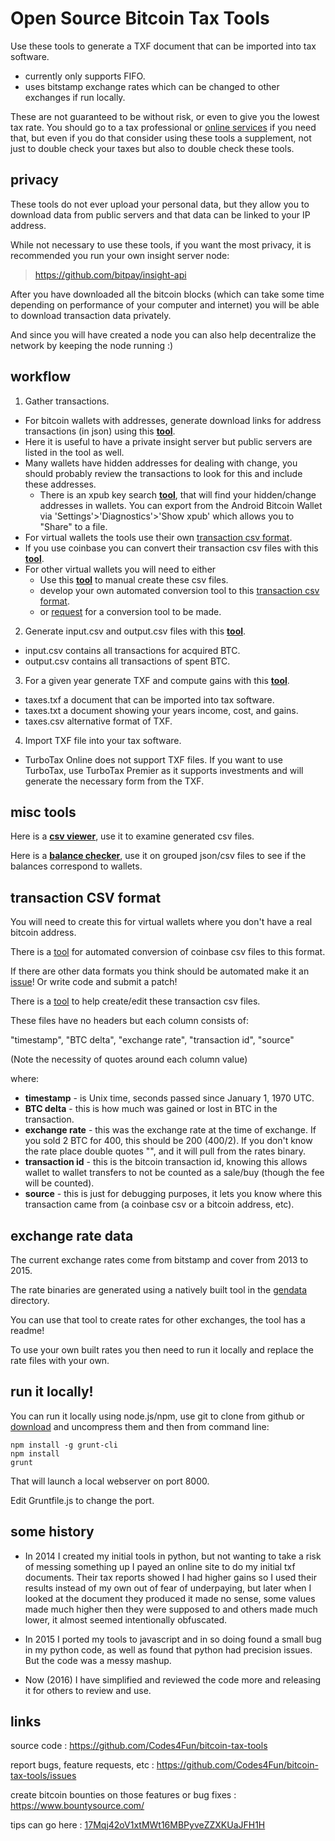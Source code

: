 # Open Source Bitcoin Tax Tools

Use these tools to generate a TXF document that can be imported into tax software.

 - currently only supports FIFO.
 - uses bitstamp exchange rates which can be changed to other exchanges if run locally.

These are not guaranteed to be without risk, or even to give you the lowest tax rate. You should go to a tax professional or [online services](https://en.bitcoin.it/wiki/Tax_compliance#Accounting_and_Tax_Compliance_Software) if you need that, but even if you do that consider using these tools a supplement, not just to double check your taxes but also to double check these tools.

## privacy

These tools do not ever upload your personal data, but they allow you to download data from public servers and that data can be linked to your IP address.

While not necessary to use these tools, if you want the most privacy, it is recommended you run your own insight server node:

> https://github.com/bitpay/insight-api

After you have downloaded all the bitcoin blocks (which can take some time depending on performance of your computer and internet) you will be able to download transaction data privately.

And since you will have created a node you can also help decentralize the network by keeping the node running :)

## workflow

1) Gather transactions.
 - For bitcoin wallets with addresses, generate download links for address transactions (in json) using this [**tool**](tool.00.insight.html).
  - Here it is useful to have a private insight server but public servers are listed in the tool as well.
  - Many wallets have hidden addresses for dealing with change, you should probably review the transactions to look for this and include these addresses.
    + There is an xpub key search [**tool**](tool.00.xpub.insight.html), that will find your hidden/change addresses in wallets. You can export from the Android Bitcoin Wallet via 'Settings'>'Diagnostics'>'Show xpub' which allows you to "Share" to a file.
 - For virtual wallets the tools use their own [transaction csv format](#transaction).
  - If you use coinbase you can convert their transaction csv files with this [**tool**](tool.00.coinbase.html).
  - For other virtual wallets you will need to either
    + Use this [**tool**](tool.00.transaction.csv.html) to manual create these csv files.
    + develop your own automated conversion tool to this [transaction csv format](#transaction).
    + or [request](https://github.com/Codes4Fun/bitcoin-tax-tools/issues) for a conversion tool to be made.

2) Generate input.csv and output.csv files with this [**tool**](tool.01.generateIO.insight.html).
 - input.csv contains all transactions for acquired BTC.
 - output.csv contains all transactions of spent BTC.

3) For a given year generate TXF and compute gains with this [**tool**](tool.02.report.html).
 - taxes.txf a document that can be imported into tax software.
 - taxes.txt a document showing your years income, cost, and gains.
 - taxes.csv alternative format of TXF.

4) Import TXF file into your tax software.
 - TurboTax Online does not support TXF files. If you want to use TurboTax, use TurboTax Premier as it supports investments and will generate the necessary form from the TXF.

## misc tools

Here is a [**csv viewer**](tool.03.csv.viewer.html), use it to examine generated csv files.

Here is a [**balance checker**](tool.03.balance.check.html), use it on grouped json/csv files to see if the balances correspond to wallets.

## <a name="transaction"></a>transaction CSV format

You will need to create this for virtual wallets where you don't have a real bitcoin address.

There is a [tool](tool.00.coinbase.html) for automated conversion of coinbase csv files to this format.

If there are other data formats you think should be automated make it an [issue](https://github.com/Codes4Fun/bitcoin-tax-tools/issues)! Or write code and submit a patch!

There is a [tool](tool.00.transaction.csv.html) to help create/edit these transaction csv files.

These files have no headers but each column consists of:

"timestamp", "BTC delta", "exchange rate", "transaction id", "source"

(Note the necessity of quotes around each column value)

where:
 - **timestamp** - is Unix time, seconds passed since January 1, 1970 UTC.
 - **BTC delta** - this is how much was gained or lost in BTC in the transaction.
 - **exchange rate** - this was the exchange rate at the time of exchange. If you sold 2 BTC for 400, this should be 200 (400/2). If you don't know the rate place double quotes "", and it will pull from the rates binary.
 - **transaction id** - this is the bitcoin transaction id, knowing this allows wallet to wallet transfers to not be counted as a sale/buy (though the fee will be counted).
 - **source** - this is just for debugging purposes, it lets you know where this transaction came from (a coinbase csv or a bitcoin address, etc).

## exchange rate data

The current exchange rates come from bitstamp and cover from 2013 to 2015.

The rate binaries are generated using a natively built tool in the [gendata](https://github.com/Codes4Fun/bitcoin-tax-tools/tree/gh-pages/gendata) directory.

You can use that tool to create rates for other exchanges, the tool has a readme!

To use your own built rates you then need to run it locally and replace the rate files with your own.

## run it locally!

You can run it locally using node.js/npm, use git to clone from github or [download](https://github.com/Codes4Fun/bitcoin-tax-tools/archive/gh-pages.zip) and uncompress them and then from command line:

```
npm install -g grunt-cli
npm install
grunt
```

That will launch a local webserver on port 8000.

Edit Gruntfile.js to change the port.

## some history

 - In 2014 I created my initial tools in python, but not wanting to take a risk of messing something up I payed an online site to do my initial txf documents.
Their tax reports showed I had higher gains so I used their results instead of my own out of fear of underpaying, but later when I looked at the document they produced it made no sense, some values made much higher then they were supposed to and others made much lower, it almost seemed intentionally obfuscated.

 - In 2015 I ported my tools to javascript and in so doing found a small bug in my python code, as well as found that python had precision issues. But the code was a messy mashup.

 - Now (2016) I have simplified and reviewed the code more and releasing it for others to review and use.

## links

source code : https://github.com/Codes4Fun/bitcoin-tax-tools

report bugs, feature requests, etc : https://github.com/Codes4Fun/bitcoin-tax-tools/issues

create bitcoin bounties on those features or bug fixes : https://www.bountysource.com/

tips can go here : [17Mqj42oV1xtMWt16MBPyveZZXKUaJFH1H](https://blockchain.info/address/17Mqj42oV1xtMWt16MBPyveZZXKUaJFH1H)